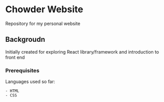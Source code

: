 # Chowder Website

Repository for my personal website

## Backgroudn

Initially created for exploring React library/framework and introduction to front end

### Prerequisites

Languages used so far:

```
- HTML
- CSS
```